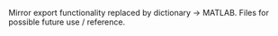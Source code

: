 Mirror export functionality replaced by dictionary -> MATLAB.
Files for possible future use / reference.